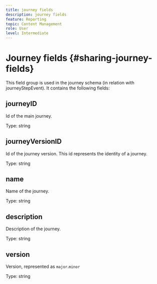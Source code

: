 ```yaml
---
title: journey fields
description: journey fields
feature: Reporting
topic: Content Management
role: User
level: Intermediate
---
```

# Journey fields {#sharing-journey-fields}

This field group is used in the journey schema (in relation with journeyStepEvent). It contains the following fields:

## journeyID

Id of the main journey.

Type: string

## journeyVersionID

Id of the journey version. This id represents the identity of a journey.

Type: string

## name

Name of the journey.

Type: string

## description

Description of the journey.

Type: string

## version

Version, represented as `major`.`minor`

Type: string
